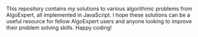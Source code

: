 This repository contains my solutions to various algorithmic problems from AlgoExpert, all implemented in JavaScript. I hope these solutions can be a useful resource for fellow AlgoExpert users and anyone looking to improve their problem solving skills. Happy coding!